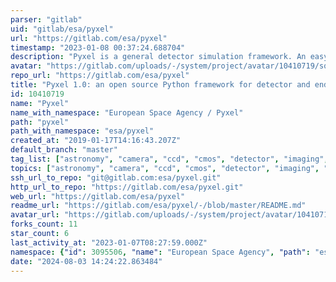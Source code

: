 ```yaml
---
parser: "gitlab"
uid: "gitlab/esa/pyxel"
url: "https://gitlab.com/esa/pyxel"
timestamp: "2023-01-08 00:37:24.688704"
description: "Pyxel is a general detector simulation framework. An easy-to-use framework that can simulate a variety of imaging detector effects combined on images (e.g. radiation and optical effects, noises) made by CCD or CMOS-based detectors."
avatar: "https://gitlab.com/uploads/-/system/project/avatar/10410719/square_logo.png"
repo_url: "https://gitlab.com/esa/pyxel"
title: "Pyxel 1.0: an open source Python framework for detector and end-to-end instrument simulation"
id: 10410719
name: "Pyxel"
name_with_namespace: "European Space Agency / Pyxel"
path: "pyxel"
path_with_namespace: "esa/pyxel"
created_at: "2019-01-17T14:16:43.207Z"
default_branch: "master"
tag_list: ["astronomy", "camera", "ccd", "cmos", "detector", "imaging", "mct", "pixel", "python", "simulation"]
topics: ["astronomy", "camera", "ccd", "cmos", "detector", "imaging", "mct", "pixel", "python", "simulation"]
ssh_url_to_repo: "git@gitlab.com:esa/pyxel.git"
http_url_to_repo: "https://gitlab.com/esa/pyxel.git"
web_url: "https://gitlab.com/esa/pyxel"
readme_url: "https://gitlab.com/esa/pyxel/-/blob/master/README.md"
avatar_url: "https://gitlab.com/uploads/-/system/project/avatar/10410719/square_logo.png"
forks_count: 11
star_count: 6
last_activity_at: "2023-01-07T08:27:59.000Z"
namespace: {"id": 3095506, "name": "European Space Agency", "path": "esa", "kind": "group", "full_path": "esa", "parent_id": null, "avatar_url": "/uploads/-/system/group/avatar/3095506/3287599.png", "web_url": "https://gitlab.com/groups/esa"}
date: "2024-08-03 14:24:22.863484"
---
```

